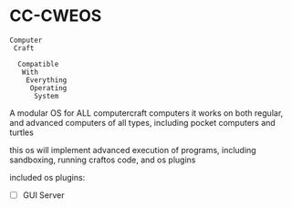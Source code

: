# CC-CWEOS
```
Computer
 Craft

  Compatible
   With
    Everything
     Operating
      System
```
A modular OS for ALL computercraft computers
it works on both regular, and advanced computers of all types, including pocket computers and turtles

this os will implement advanced execution of programs, including sandboxing, running craftos code, and os plugins

included os plugins:
- [ ] GUI Server
